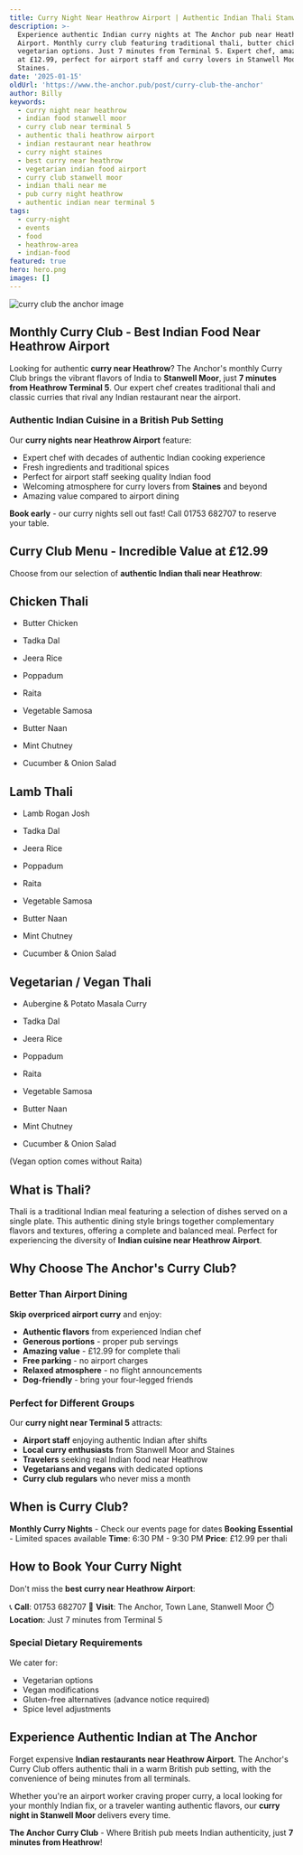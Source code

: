 ```yaml
---
title: Curry Night Near Heathrow Airport | Authentic Indian Thali Stanwell Moor
description: >-
  Experience authentic Indian curry nights at The Anchor pub near Heathrow
  Airport. Monthly curry club featuring traditional thali, butter chicken, and
  vegetarian options. Just 7 minutes from Terminal 5. Expert chef, amazing value
  at £12.99, perfect for airport staff and curry lovers in Stanwell Moor and
  Staines.
date: '2025-01-15'
oldUrl: 'https://www.the-anchor.pub/post/curry-club-the-anchor'
author: Billy
keywords:
  - curry night near heathrow
  - indian food stanwell moor
  - curry club near terminal 5
  - authentic thali heathrow airport
  - indian restaurant near heathrow
  - curry night staines
  - best curry near heathrow
  - vegetarian indian food airport
  - curry club stanwell moor
  - indian thali near me
  - pub curry night heathrow
  - authentic indian near terminal 5
tags:
  - curry-night
  - events
  - food
  - heathrow-area
  - indian-food
featured: true
hero: hero.png
images: []
---
```


  

![curry club the anchor image](/content/blog/curry-club-the-anchor/hero.png)

## Monthly Curry Club - Best Indian Food Near Heathrow Airport

Looking for authentic **curry near Heathrow**? The Anchor's monthly Curry Club brings the vibrant flavors of India to **Stanwell Moor**, just **7 minutes from Heathrow Terminal 5**. Our expert chef creates traditional thali and classic curries that rival any Indian restaurant near the airport.

### Authentic Indian Cuisine in a British Pub Setting

Our **curry nights near Heathrow Airport** feature:
- Expert chef with decades of authentic Indian cooking experience
- Fresh ingredients and traditional spices
- Perfect for airport staff seeking quality Indian food
- Welcoming atmosphere for curry lovers from **Staines** and beyond
- Amazing value compared to airport dining

**Book early** - our curry nights sell out fast! Call 01753 682707 to reserve your table.

## Curry Club Menu - Incredible Value at £12.99

Choose from our selection of **authentic Indian thali near Heathrow**:   

## Chicken Thali

*   Butter Chicken
    
*   Tadka Dal
    
*   Jeera Rice
    
*   Poppadum
    
*   Raita
    
*   Vegetable Samosa
    
*   Butter Naan
    
*   Mint Chutney
    
*   Cucumber & Onion Salad
    

## Lamb Thali

*   Lamb Rogan Josh
    
*   Tadka Dal
    
*   Jeera Rice
    
*   Poppadum
    
*   Raita
    
*   Vegetable Samosa
    
*   Butter Naan
    
*   Mint Chutney
    
*   Cucumber & Onion Salad
    

## Vegetarian / Vegan Thali

*   Aubergine & Potato Masala Curry
    
*   Tadka Dal
    
*   Jeera Rice
    
*   Poppadum
    
*   Raita
    
*   Vegetable Samosa
    
*   Butter Naan
    
*   Mint Chutney
    
*   Cucumber & Onion Salad
    

(Vegan option comes without Raita)

  

## What is Thali?

Thali is a traditional Indian meal featuring a selection of dishes served on a single plate. This authentic dining style brings together complementary flavors and textures, offering a complete and balanced meal. Perfect for experiencing the diversity of **Indian cuisine near Heathrow Airport**.

## Why Choose The Anchor's Curry Club?

### Better Than Airport Dining

**Skip overpriced airport curry** and enjoy:
- **Authentic flavors** from experienced Indian chef
- **Generous portions** - proper pub servings
- **Amazing value** - £12.99 for complete thali
- **Free parking** - no airport charges
- **Relaxed atmosphere** - no flight announcements
- **Dog-friendly** - bring your four-legged friends

### Perfect for Different Groups

Our **curry night near Terminal 5** attracts:
- **Airport staff** enjoying authentic Indian after shifts
- **Local curry enthusiasts** from Stanwell Moor and Staines
- **Travelers** seeking real Indian food near Heathrow
- **Vegetarians and vegans** with dedicated options
- **Curry club regulars** who never miss a month

## When is Curry Club?

**Monthly Curry Nights** - Check our events page for dates
**Booking Essential** - Limited spaces available
**Time**: 6:30 PM - 9:30 PM
**Price**: £12.99 per thali

## How to Book Your Curry Night

Don't miss the **best curry near Heathrow Airport**:

📞 **Call**: 01753 682707
📍 **Visit**: The Anchor, Town Lane, Stanwell Moor
⏱️ **Location**: Just 7 minutes from Terminal 5

### Special Dietary Requirements

We cater for:
- Vegetarian options
- Vegan modifications
- Gluten-free alternatives (advance notice required)
- Spice level adjustments

## Experience Authentic Indian at The Anchor

Forget expensive **Indian restaurants near Heathrow Airport**. The Anchor's Curry Club offers authentic thali in a warm British pub setting, with the convenience of being minutes from all terminals.

Whether you're an airport worker craving proper curry, a local looking for your monthly Indian fix, or a traveler wanting authentic flavors, our **curry night in Stanwell Moor** delivers every time.

**The Anchor Curry Club** - Where British pub meets Indian authenticity, just **7 minutes from Heathrow**!

